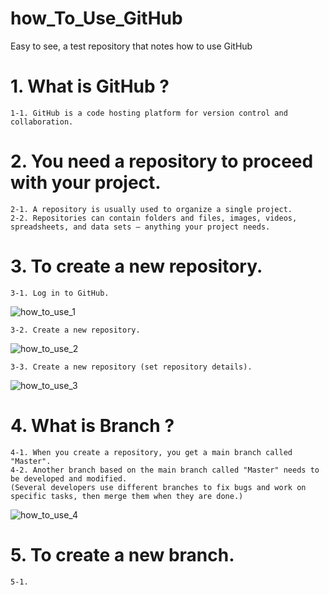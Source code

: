 # how_To_Use_GitHub

Easy to see, a test repository that notes how to use GitHub

# 1. What is GitHub ?
    1-1. GitHub is a code hosting platform for version control and collaboration.

# 2. You need a repository to proceed with your project.
    2-1. A repository is usually used to organize a single project.
    2-2. Repositories can contain folders and files, images, videos, spreadsheets, and data sets – anything your project needs.

# 3. To create a new repository.
    3-1. Log in to GitHub.
![how_to_use_1](https://user-images.githubusercontent.com/65026050/117087898-cc9f8d80-ad8b-11eb-8a38-e8b90e690de5.jpg)

    3-2. Create a new repository.
![how_to_use_2](https://user-images.githubusercontent.com/65026050/117088452-6a478c80-ad8d-11eb-9bb2-4d673854b27e.jpg)

    3-3. Create a new repository (set repository details).
![how_to_use_3](https://user-images.githubusercontent.com/65026050/117089049-51d87180-ad8f-11eb-92ac-3e4d4606da12.jpg)

# 4. What is Branch ?
    4-1. When you create a repository, you get a main branch called "Master".
    4-2. Another branch based on the main branch called "Master" needs to be developed and modified.
    (Several developers use different branches to fix bugs and work on specific tasks, then merge them when they are done.)
![how_to_use_4](https://user-images.githubusercontent.com/65026050/117089689-28b8e080-ad91-11eb-9d3c-8e5a0283e8b7.jpg)

# 5. To create a new branch.
    5-1. 
